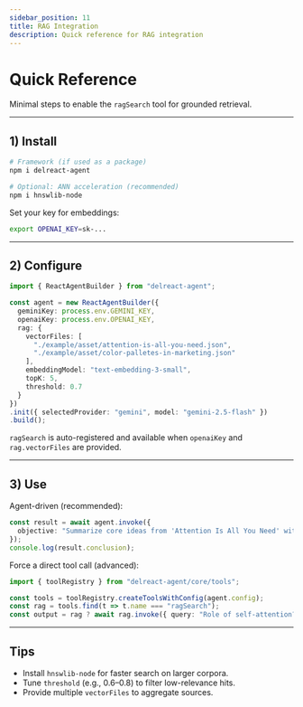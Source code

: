 ```yaml
---
sidebar_position: 11
title: RAG Integration
description: Quick reference for RAG integration
---
```


# Quick Reference

Minimal steps to enable the `ragSearch` tool for grounded retrieval.

---

## 1) Install

```bash
# Framework (if used as a package)
npm i delreact-agent

# Optional: ANN acceleration (recommended)
npm i hnswlib-node
```

Set your key for embeddings:

```bash
export OPENAI_KEY=sk-...
```

---

## 2) Configure

```typescript
import { ReactAgentBuilder } from "delreact-agent";

const agent = new ReactAgentBuilder({
  geminiKey: process.env.GEMINI_KEY,
  openaiKey: process.env.OPENAI_KEY,
  rag: {
    vectorFiles: [
      "./example/asset/attention-is-all-you-need.json",
      "./example/asset/color-palletes-in-marketing.json"
    ],
    embeddingModel: "text-embedding-3-small",
    topK: 5,
    threshold: 0.7
  }
})
.init({ selectedProvider: "gemini", model: "gemini-2.5-flash" })
.build();
```

`ragSearch` is auto-registered and available when `openaiKey` and `rag.vectorFiles` are provided.

---

## 3) Use

Agent-driven (recommended):

```typescript
const result = await agent.invoke({
  objective: "Summarize core ideas from 'Attention Is All You Need' with citations"
});
console.log(result.conclusion);
```

Force a direct tool call (advanced):

```typescript
import { toolRegistry } from "delreact-agent/core/tools";

const tools = toolRegistry.createToolsWithConfig(agent.config);
const rag = tools.find(t => t.name === "ragSearch");
const output = rag ? await rag.invoke({ query: "Role of self-attention?" }) : null;
```

---

## Tips

- Install `hnswlib-node` for faster search on larger corpora.
- Tune `threshold` (e.g., 0.6–0.8) to filter low-relevance hits.
- Provide multiple `vectorFiles` to aggregate sources.


